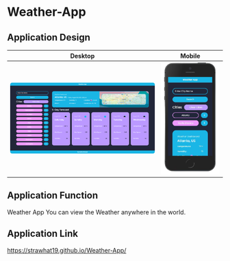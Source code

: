 # Weather-App
## Application Design
Desktop                    |                    Mobile
:-------------------------:|:-------------------------:
![Weather App on Desktop](./assets/css/images/designs/WeatherAppFinaleRounded.png)  |  ![Weather App on Mobile](./assets/css/images/designs/WeatherAppMobile.png)

## Application Function
Weather App
You can view the Weather anywhere in the world.

## Application Link
https://strawhat19.github.io/Weather-App/